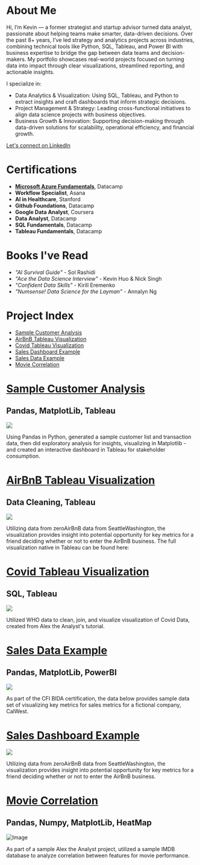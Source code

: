# About Me 
Hi, I’m Kevin — a former strategist and startup advisor turned data analyst, passionate about helping teams make smarter, data-driven decisions. Over the past 8+ years, I’ve led strategy and analytics projects across industries, combining technical tools like Python, SQL, Tableau, and Power BI with business expertise to bridge the gap between data teams and decision-makers. My portfolio showcases real-world projects focused on turning data into impact through clear visualizations, streamlined reporting, and actionable insights.

I specialize in:

+ Data Analytics & Visualization: Using SQL, Tableau, and Python to extract insights and craft dashboards that inform strategic decisions.
+ Project Management & Strategy: Leading cross-functional initiatives to align data science projects with business objectives.
+ Business Growth & Innovation: Supporting decision-making through data-driven solutions for scalability, operational efficiency, and financial growth.

[Let's connect on LinkedIn](https://www.linkedin.com/in/kevinjbts)

# Certifications
* [**Microsoft Azure Fundamentals**](https://www.datacamp.com/completed/statement-of-accomplishment/track/47cd511f9ad610dfdb99467a9f72852b4e29777c), Datacamp
* **Workflow Specialist**, Asana
* **AI in Healthcare**, Stanford
* **Github Foundations**, Datacamp
* **Google Data Analyst**, Coursera
* **Data Analyst**, Datacamp
* **SQL Fundamentals**, Datacamp
* **Tableau Fundamentals**, Datacamp

# Books I've Read
* _"AI Survival Guide"_ -  Sol Rashidi
* _"Ace the Data Science Interview"_  - Kevin Huo & Nick Singh
* _"Confident Data Skills"_ - Kirill Eremenko
* _"Numsense! Data Science for the Layman"_ - Annalyn Ng

#  Project Index
* [Sample Customer Analysis](#sample_customer_analysis)
* [AirBnB Tableau Visualization](#airbnb-tableau-visualization)
* [Covid Tableau Visualization](#covid-tableau-visualization)
* [Sales Dashboard Example](#sales-dashboard-example) 
* [Sales Data Example](#sales-data-example)
* [Movie Correlation](#movie-correlation)

# [Sample Customer Analysis](/projects/sample_customer_analysis.md)
## Pandas, MatplotLib, Tableau
![](/Dashboard.png)

Using Pandas in Python, generated a sample customer list and transaction data, then did exploratory analysis for insights, visualizing in Matplotlib - and created an interactive dashboard in Tableau for stakeholder consumption. 

# [AirBnB Tableau Visualization](/projects/airbnb_tableau_visualization.md)
## Data Cleaning, Tableau
![](/AirBnbTableau.png)

Utilizing data from zeroAirBnB data from SeattleWashington, the visualization provides insight into potential opportunity for key metrics for a friend deciding whether or not to enter the AirBnB business. 
The full visualization native in Tableau can be found here: 

# [Covid Tableau Visualization](/projects/covid_visualization.md)
## SQL, Tableau
![](/CovidDdata.png)

Utilized WHO data to clean, join, and visualize visualization of Covid Data, created from Alex the Analyst's tutorial. 

# [Sales Data Example](/projects/sales_data_example.md)
## Pandas, MatplotLib, PowerBI
![](/bikesales.png)

As part of the CFI BIDA certification, the data below provides sample data set of visualizing key metrics for sales metrics for a fictional company, CalWest.  

# [Sales Dashboard Example](/projects/sales_dashboard_example.md)
![](/CovidDdata.png)

Utilizing data from zeroAirBnB data from SeattleWashington, the visualization provides insight into potential opportunity for key metrics for a friend deciding whether or not to enter the AirBnB business. 

# [Movie Correlation](/projects/movie_correlation.md)
## Pandas, Numpy, MatplotLib, HeatMap
![Image](https://github.com/user-attachments/assets/2bb825e2-4cb5-4253-b0a6-86f582787b6c)

As part of a sample Alex the Analyst project, utilized a sample IMDB database to analyze correlation between features for movie performance. 
